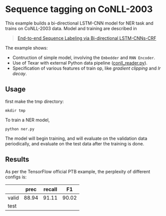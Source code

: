 # Sequence tagging on CoNLL-2003 #

This example builds a bi-directional LSTM-CNN model for NER task and trains on CoNLL-2003 data. Model and training are described in   
>[End-to-end Sequence Labeling via Bi-directional LSTM-CNNs-CRF](http://www.cs.cmu.edu/~xuezhem/publications/P16-1101.pdf)

The example shows:
  * Contruction of simple model, involving the `Embedder` and `RNN Encoder`.
  * Use of Texar with external Python data pipeline ([conll_reader.py](./conll_reader.py)).
  * Specification of various features of train op, like *gradient clipping* and *lr decay*.

## Usage ##

first make the tmp directory:

    mkdir tmp

To train a NER model,

    python ner.py

The model will begin training, and will evaluate on the validation data periodically, and evaluate on the test data after the training is done. 

## Results ##

As per the TensorFlow official PTB example, the perplexity of different configs is:

|       |   prec   |  recall  |    F1    |
|-------|----------|----------|----------|
| valid |  88.94   |  91.11   |  90.02   |
| test  |          |          |          |


